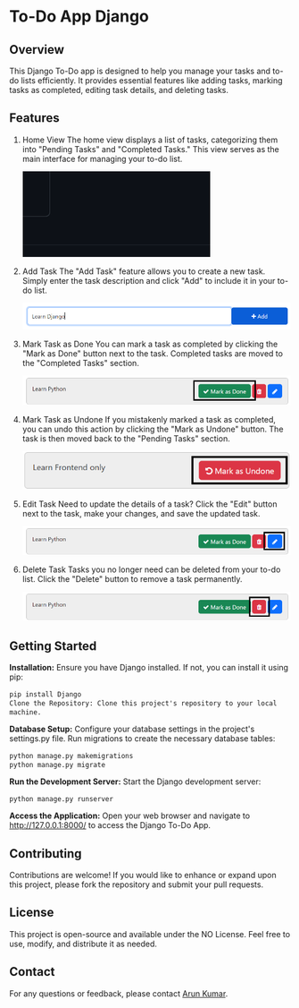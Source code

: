 # To-Do App Django

## Overview
This Django To-Do app is designed to help you manage your tasks and to-do lists efficiently. It provides essential features like adding tasks, marking tasks as completed, editing task details, and deleting tasks.


## Features

1. Home View
    The home view displays a list of tasks, categorizing them into "Pending Tasks" and "Completed Tasks." This view serves as the main interface for managing your to-do list.

    ![Home View](images_for_readme/image.png)

2. Add Task
    The "Add Task" feature allows you to create a new task. Simply enter the task description and click "Add" to include it in your to-do list.

    ![Add Task](images_for_readme/add_task.png)

3. Mark Task as Done
    You can mark a task as completed by clicking the "Mark as Done" button next to the task. Completed tasks are moved to the "Completed Tasks" section.

    ![Mark Task as Done](images_for_readme/mark_as_done.png)

4. Mark Task as Undone
    If you mistakenly marked a task as completed, you can undo this action by clicking the "Mark as Undone" button. The task is then moved back to the "Pending Tasks" section.

    ![Mark Task as Undone](images_for_readme/mark_as_undone.png)

5. Edit Task
    Need to update the details of a task? Click the "Edit" button next to the task, make your changes, and save the updated task.

    ![Edit Task](images_for_readme/edit_task.png)

6. Delete Task
    Tasks you no longer need can be deleted from your to-do list. Click the "Delete" button to remove a task permanently.

    ![Delete Task](images_for_readme/delete_task.png)

## Getting Started

**Installation:** Ensure you have Django installed. If not, you can install it using pip:
```
pip install Django
Clone the Repository: Clone this project's repository to your local machine.
```

**Database Setup:** Configure your database settings in the project's settings.py file. Run migrations to create the necessary database tables:
```
python manage.py makemigrations
python manage.py migrate
```

**Run the Development Server:** Start the Django development server:
```
python manage.py runserver
```

**Access the Application:** Open your web browser and navigate to http://127.0.0.1:8000/ to access the Django To-Do App.

## Contributing
Contributions are welcome! If you would like to enhance or expand upon this project, please fork the repository and submit your pull requests.

## License
This project is open-source and available under the NO License. Feel free to use, modify, and distribute it as needed.

## Contact
For any questions or feedback, please contact [Arun Kumar](arun.kumar.2403gg@gmail.com).